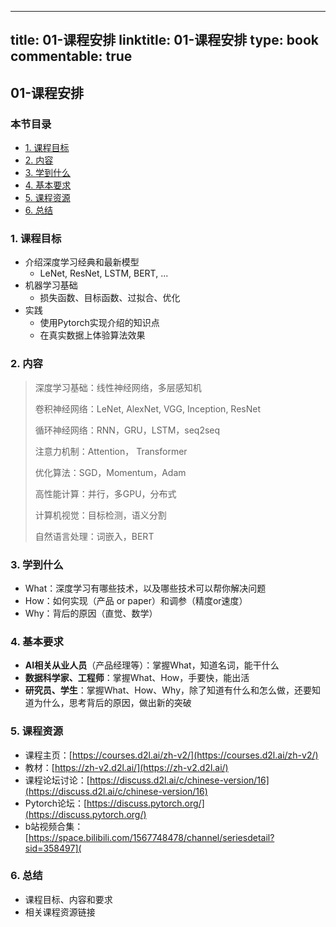 
---
title: 01-课程安排
linktitle: 01-课程安排
type: book
commentable: true
---

## 01-课程安排

### 本节目录

- [1. 课程目标](#1-课程目标)
- [2. 内容](#2-内容)
- [3. 学到什么](#3-学到什么)
- [4. 基本要求](#4-基本要求)
- [5. 课程资源](#5-课程资源)
- [6. 总结](#6-总结)

### 1. 课程目标

- 介绍深度学习经典和最新模型
  - LeNet, ResNet, LSTM, BERT, ...
- 机器学习基础
  - 损失函数、目标函数、过拟合、优化
- 实践
  - 使用Pytorch实现介绍的知识点
  - 在真实数据上体验算法效果

### 2. 内容

> 深度学习基础：线性神经网络，多层感知机
>
> 卷积神经网络：LeNet, AlexNet, VGG, Inception, ResNet
>
> 循环神经网络：RNN，GRU，LSTM，seq2seq
>
> 注意力机制：Attention， Transformer
>
> 优化算法：SGD，Momentum，Adam
>
> 高性能计算：并行，多GPU，分布式
>
> 计算机视觉：目标检测，语义分割
>
> 自然语言处理：词嵌入，BERT

### 3. 学到什么

- What：深度学习有哪些技术，以及哪些技术可以帮你解决问题
- How：如何实现（产品 or paper）和调参（精度or速度）
- Why：背后的原因（直觉、数学）

### 4. 基本要求

- **AI相关从业人员**（产品经理等）：掌握What，知道名词，能干什么
- **数据科学家、工程师**：掌握What、How，手要快，能出活
- **研究员、学生**：掌握What、How、Why，除了知道有什么和怎么做，还要知道为什么，思考背后的原因，做出新的突破

### 5. 课程资源

- 课程主页：[https://courses.d2l.ai/zh-v2/](https://courses.d2l.ai/zh-v2/)
- 教材：[https://zh-v2.d2l.ai/](https://zh-v2.d2l.ai/)
- 课程论坛讨论：[https://discuss.d2l.ai/c/chinese-version/16](https://discuss.d2l.ai/c/chinese-version/16)
- Pytorch论坛：[https://discuss.pytorch.org/](https://discuss.pytorch.org/)
- b站视频合集：[https://space.bilibili.com/1567748478/channel/seriesdetail?sid=358497](

### 6. 总结
- 课程目标、内容和要求
- 相关课程资源链接
    